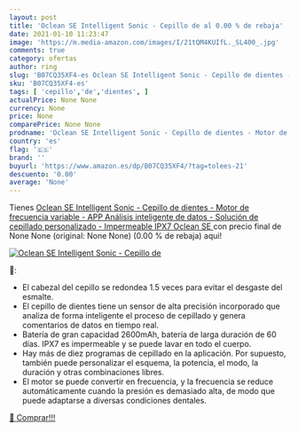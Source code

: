 ```yaml
---
layout: post
title: 'Oclean SE Intelligent Sonic - Cepillo de al 0.00 % de rebaja'
date: 2021-01-10 11:23:47
image: 'https://m.media-amazon.com/images/I/21tQM4KUIfL._SL400_.jpg'
comments: true
category: ofertas
author: ring
slug: 'B07CQ35XF4-es Oclean SE Intelligent Sonic - Cepillo de dientes - Motor...'
sku: 'B07CQ35XF4-es'
tags: [ 'cepillo','de','dientes', ]
actualPrice: None None
currency: None
price: None
comparePrice: None None
prodname: 'Oclean SE Intelligent Sonic - Cepillo de dientes - Motor de frecuencia variable - APP Análisis inteligente de datos - Solución de cepillado personalizado - Impermeable IPX7  Oclean SE '
country: 'es'
flag: '🇪🇸'
brand: ''
buyurl: 'https://www.amazon.es/dp/B07CQ35XF4/?tag=tolees-21'
descuento: '0.00'
average: 'None'
---
```


Tienes [Oclean SE Intelligent Sonic - Cepillo de dientes - Motor de frecuencia variable - APP Análisis inteligente de datos - Solución de cepillado personalizado - Impermeable IPX7  Oclean SE ](https://www.amazon.es/dp/B07CQ35XF4/?tag=tolees-21) con precio final de  None None (original: None None) (0.00 %  de rebaja) aqui!

[![Oclean SE Intelligent Sonic - Cepillo de](https://m.media-amazon.com/images/I/21tQM4KUIfL._SL400_.jpg)](https://www.amazon.es/dp/B07CQ35XF4/?tag=tolees-21)

🔎:

- El cabezal del cepillo se redondea 1.5 veces para evitar el desgaste del esmalte.
- El cepillo de dientes tiene un sensor de alta precisión incorporado que analiza de forma inteligente el proceso de cepillado y genera comentarios de datos en tiempo real.
- Batería de gran capacidad 2600mAh, batería de larga duración de 60 días. IPX7 es impermeable y se puede lavar en todo el cuerpo.
- Hay más de diez programas de cepillado en la aplicación. Por supuesto, también puede personalizar el esquema, la potencia, el modo, la duración y otras combinaciones libres.
- El motor se puede convertir en frecuencia, y la frecuencia se reduce automáticamente cuando la presión es demasiado alta, de modo que puede adaptarse a diversas condiciones dentales.

[🛒 Comprar!!!](https://www.amazon.es/dp/B07CQ35XF4/?tag=tolees-21)
